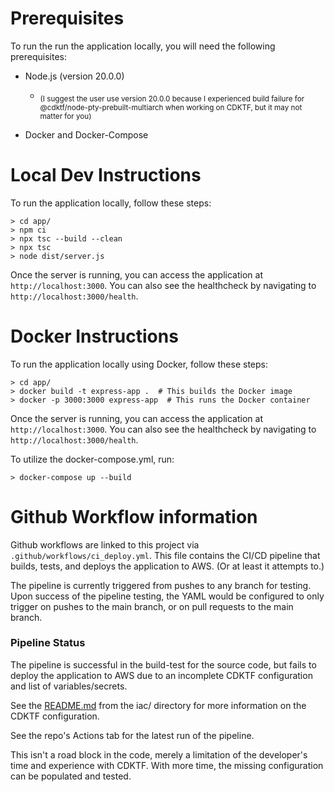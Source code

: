 
# Prerequisites
To run the run the application locally, you will need the following prerequisites:
- Node.js (version 20.0.0)
  - <sub>(I suggest the user use version 20.0.0 because I experienced build failure for @cdktf/node-pty-prebuilt-multiarch when working on CDKTF, but it may not matter for you)</sub>

- Docker and Docker-Compose

# Local Dev Instructions
To run the application locally, follow these steps:
```
> cd app/
> npm ci
> npx tsc --build --clean
> npx tsc
> node dist/server.js
```

Once the server is running, you can access the application at `http://localhost:3000`. You can also see the healthcheck by navigating to `http://localhost:3000/health`.

# Docker Instructions

To run the application locally using Docker, follow these steps:

```
> cd app/
> docker build -t express-app .  # This builds the Docker image
> docker -p 3000:3000 express-app  # This runs the Docker container
```
Once the server is running, you can access the application at `http://localhost:3000`. You can also see the healthcheck by navigating to `http://localhost:3000/health`.

To utilize the docker-compose.yml, run:
```
> docker-compose up --build
```

# Github Workflow information
Github workflows are linked to this project via `.github/workflows/ci_deploy.yml`. This file contains the CI/CD pipeline that builds, tests, and deploys the application to AWS. (Or at least it attempts to.)

The pipeline is currently triggered from pushes to any branch for testing. Upon success of the pipeline testing, the YAML would be configured to only trigger on pushes to the main branch, or on pull requests to the main branch.

### Pipeline Status
The pipeline is successful in the build-test for the source code, but fails to deploy the application to AWS due to an incomplete CDKTF configuration and list of variables/secrets.

See the [README.md](https://github.com/stwilkins/tv-devops-assessment-stwilkins/tree/devops_assessment_dev/iac) from the iac/ directory for more information on the CDKTF configuration.

See the repo's Actions tab for the latest run of the pipeline.

This isn't a road block in the code, merely a limitation of the developer's time and experience with CDKTF. With more time, the missing configuration can be populated and tested.

